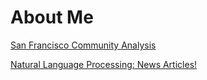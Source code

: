 # About Me


[San Francisco Community Analysis](https://benon33.github.io/benmok/Assignment%206/)


[Natural Language Processing: News Articles!](https://benon33.github.io/benmok/Assignment5/)
